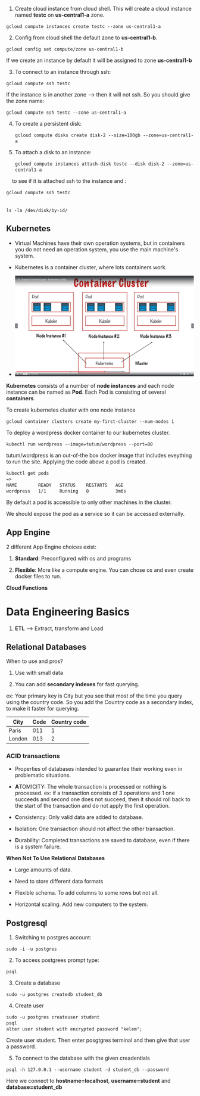 1) Create cloud instance from cloud shell. This will create a cloud instance named **testc** on **us-central1-a** zone.

```
gcloud compute instances create testc --zone us-central1-a
```

2) Config from cloud shell the default zone to **us-central1-b**. 

```
gcloud config set compute/zone us-central1-b
```

If we create an instance by default it will be assigned to zone **us-central1-b**

3) To connect to an instance through ssh:

```
gcloud compute ssh testc
```

If the instance is in another zone --> then it will not ssh. So you should give the zone name:

```
gcloud compute ssh testc --zone us-central1-a
```

4. To create a persistent disk:
   
   ```
   gcloud compute disks create disk-2 --size=100gb --zone=us-central1-a
   ```

5. To attach a disk to an instance:
   
   ```
   gcloud compute instances attach-disk testc --disk disk-2 --zone=us-central1-a
   ```

    to see if it is attached ssh to the instance and :

```
gcloud compute ssh testc


ls -la /dev/disk/by-id/
```

## Kubernetes

- Virtual Machines have their own operation systems, but in containers you do not need an operation system, you use the main machine's system.

- Kubernetes is a container cluster, where lots containers work.

- <img title="" src="kubernetes.png" alt="">

**Kubernetes** consists of a number of **node instances** and each node instance can be named as **Pod**. Each Pod is consisting of several **containers**.

To create kubernetes cluster with one node instance

```
gcloud container clusters create my-first-cluster --num-nodes 1
```

To deploy a wordpress docker container to our kubernetes cluster. 

```
kubectl run wordpress --image=tutum/wordpress --port=80
```

tutum/wordpress is an out-of-the box docker image that includes eveything to run the site. Applying the code above a pod is created. 

```
kubectl get pods
=>
NAME        READY   STATUS    RESTARTS   AGE
wordpress   1/1     Running   0          3m6s
```

By default a pod is accessible to only other machines in the cluster. 

We should expose the pod as a service so it can be accessed externally. 

## App Engine

2 different App Engine choices exist:

1) **Standard**: Preconfigured with os and programs

2) **Flexible**: More like a compute engine. You can chose os and even create docker files to run.

**Cloud Functions**











# Data Engineering Basics

1. **ETL** --> Extract, transform and Load







## Relational Databases

When to use and pros? 

1. Use with small data

2. You can add **secondary indexes** for fast querying.

ex: Your primary key is City but you see that most of the time you query using the country code. So you add the Country code as a secondary index, to make it faster for querying. 

| City   | Code | Country code |
| ------ | ---- | ------------ |
| Paris  | 011  | 1            |
| London | 013  | 2            |





### ACID transactions

- Properties of databases intended to guarantee their working even in problematic situations.

- **A**TOMICITY:  The whole transaction is processed or nothing is processed. ex: if a transaction consists of 3 operations and 1 one succeeds and second one does not succeed, then it should roll back to the start of the transaction and do not apply the first operation.

- **C**onsistency: Only valid data are added to database.

- **I**solation: One transaction should not affect the other transaction. 

- **D**urability: Completed transactions are saved to database, even if there is a system failure.



**When Not To Use Relational Databases**

- Large amounts of data.

- Need to store different data formats

- Flexible schema. To add columns to some rows but not all.

- Horizontal scaling. Add new computers to the system. 





## Postgresql

1) Switching to postgres account:

```
sudo -i -u postgres
```

2. To access postgrees prompt type:

```
psql
```

3. Create a database

```
sudo -u postgres createdb student_db
```

4. Create user

```
sudo -u postgres createuser student
psql
alter user student with encrypted password "kelem";
```

Create user student. Then enter posgtgres terminal and then give that user a password.



5. To connect to the database with the given creadentials

```
psql -h 127.0.0.1 --username student -d student_db --password
```

Here we connect to **hostname=localhost**,  **username=student** and **database=student_db**
